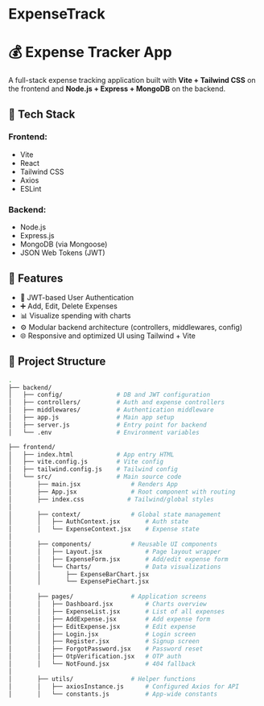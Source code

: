 # ExpenseTrack

# 💰 Expense Tracker App

A full-stack expense tracking application built with **Vite + Tailwind CSS** on the frontend and **Node.js + Express + MongoDB** on the backend.

## 🔧 Tech Stack

### Frontend:
- Vite
- React
- Tailwind CSS
- Axios
- ESLint

### Backend:
- Node.js
- Express.js
- MongoDB (via Mongoose)
- JSON Web Tokens (JWT)

## 🚀 Features

- 🔐 JWT-based User Authentication
- ➕ Add, Edit, Delete Expenses
- 📊 Visualize spending with charts
- ⚙️ Modular backend architecture (controllers, middlewares, config)
- 🌐 Responsive and optimized UI using Tailwind + Vite

## 📁 Project Structure

```bash
.
├── backend/
│   ├── config/               # DB and JWT configuration
│   ├── controllers/          # Auth and expense controllers
│   ├── middlewares/          # Authentication middleware
│   ├── app.js                # Main app setup
│   ├── server.js             # Entry point for backend
│   └── .env                  # Environment variables

├── frontend/
│   ├── index.html            # App entry HTML
│   ├── vite.config.js        # Vite config
│   ├── tailwind.config.js    # Tailwind config
│   └── src/                  # Main source code
│       ├── main.jsx              # Renders App
│       ├── App.jsx               # Root component with routing
│       ├── index.css            # Tailwind/global styles
│
│       ├── context/              # Global state management
│       │   ├── AuthContext.jsx       # Auth state
│       │   └── ExpenseContext.jsx    # Expense state
│
│       ├── components/           # Reusable UI components
│       │   ├── Layout.jsx            # Page layout wrapper
│       │   ├── ExpenseForm.jsx       # Add/edit expense form
│       │   └── Charts/               # Data visualizations
│       │       ├── ExpenseBarChart.jsx
│       │       └── ExpensePieChart.jsx
│
│       ├── pages/                # Application screens
│       │   ├── Dashboard.jsx         # Charts overview
│       │   ├── ExpenseList.jsx       # List of all expenses
│       │   ├── AddExpense.jsx        # Add expense form
│       │   ├── EditExpense.jsx       # Edit expense
│       │   ├── Login.jsx             # Login screen
│       │   ├── Register.jsx          # Signup screen
│       │   ├── ForgotPassword.jsx    # Password reset
│       │   ├── OtpVerification.jsx   # OTP auth
│       │   └── NotFound.jsx          # 404 fallback
│
│       ├── utils/                # Helper functions
│       │   ├── axiosInstance.js      # Configured Axios for API
│       │   └── constants.js          # App-wide constants
